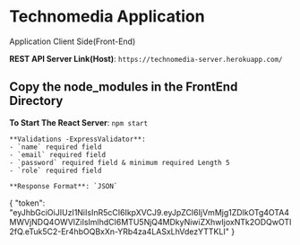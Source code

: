 # Technomedia Application
Application Client Side(Front-End)

**REST API Server Link(Host)**: `https://technomedia-server.herokuapp.com/`

## Copy the node_modules in the FrontEnd Directory

**To Start The React Server**: `npm start`

```
**Validations -ExpressValidator**:
- `name` required field
- `email` required field
- `password` required field & minimum required Length 5
- `role` required field

**Response Format**: `JSON`
```
{
    "token": "eyJhbGciOiJIUzI1NiIsInR5cCI6IkpXVCJ9.eyJpZCI6IjVmMjg1ZDlkOTg4OTA4MWVjNDQ4OWVlZiIsImlhdCI6MTU5NjQ4MDkyNiwiZXhwIjoxNTk2ODQwOTI2fQ.eTuk5C2-Er4hbOQBxXn-YRb4za4LASxLhVdezYTTKLI"
}
```
